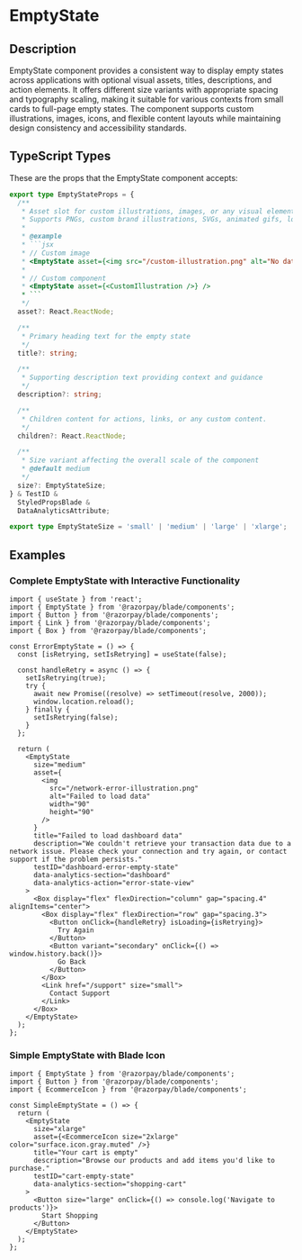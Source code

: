 # EmptyState

## Description

EmptyState component provides a consistent way to display empty states across applications with optional visual assets, titles, descriptions, and action elements. It offers different size variants with appropriate spacing and typography scaling, making it suitable for various contexts from small cards to full-page empty states. The component supports custom illustrations, images, icons, and flexible content layouts while maintaining design consistency and accessibility standards.

## TypeScript Types

These are the props that the EmptyState component accepts:

````typescript
export type EmptyStateProps = {
  /**
   * Asset slot for custom illustrations, images, or any visual element.
   * Supports PNGs, custom brand illustrations, SVGs, animated gifs, lottie components etc.
   *
   * @example
   * ```jsx
   * // Custom image
   * <EmptyState asset={<img src="/custom-illustration.png" alt="No data" />} />
   *
   * // Custom component
   * <EmptyState asset={<CustomIllustration />} />
   * ```
   */
  asset?: React.ReactNode;

  /**
   * Primary heading text for the empty state
   */
  title?: string;

  /**
   * Supporting description text providing context and guidance
   */
  description?: string;

  /**
   * Children content for actions, links, or any custom content.
   */
  children?: React.ReactNode;

  /**
   * Size variant affecting the overall scale of the component
   * @default medium
   */
  size?: EmptyStateSize;
} & TestID &
  StyledPropsBlade &
  DataAnalyticsAttribute;

export type EmptyStateSize = 'small' | 'medium' | 'large' | 'xlarge';
````

## Examples

### Complete EmptyState with Interactive Functionality

```tsx
import { useState } from 'react';
import { EmptyState } from '@razorpay/blade/components';
import { Button } from '@razorpay/blade/components';
import { Link } from '@razorpay/blade/components';
import { Box } from '@razorpay/blade/components';

const ErrorEmptyState = () => {
  const [isRetrying, setIsRetrying] = useState(false);

  const handleRetry = async () => {
    setIsRetrying(true);
    try {
      await new Promise((resolve) => setTimeout(resolve, 2000));
      window.location.reload();
    } finally {
      setIsRetrying(false);
    }
  };

  return (
    <EmptyState
      size="medium"
      asset={
        <img
          src="/network-error-illustration.png"
          alt="Failed to load data"
          width="90"
          height="90"
        />
      }
      title="Failed to load dashboard data"
      description="We couldn't retrieve your transaction data due to a network issue. Please check your connection and try again, or contact support if the problem persists."
      testID="dashboard-error-empty-state"
      data-analytics-section="dashboard"
      data-analytics-action="error-state-view"
    >
      <Box display="flex" flexDirection="column" gap="spacing.4" alignItems="center">
        <Box display="flex" flexDirection="row" gap="spacing.3">
          <Button onClick={handleRetry} isLoading={isRetrying}>
            Try Again
          </Button>
          <Button variant="secondary" onClick={() => window.history.back()}>
            Go Back
          </Button>
        </Box>
        <Link href="/support" size="small">
          Contact Support
        </Link>
      </Box>
    </EmptyState>
  );
};
```

### Simple EmptyState with Blade Icon

```tsx
import { EmptyState } from '@razorpay/blade/components';
import { Button } from '@razorpay/blade/components';
import { EcommerceIcon } from '@razorpay/blade/components';

const SimpleEmptyState = () => {
  return (
    <EmptyState
      size="xlarge"
      asset={<EcommerceIcon size="2xlarge" color="surface.icon.gray.muted" />}
      title="Your cart is empty"
      description="Browse our products and add items you'd like to purchase."
      testID="cart-empty-state"
      data-analytics-section="shopping-cart"
    >
      <Button size="large" onClick={() => console.log('Navigate to products')}>
        Start Shopping
      </Button>
    </EmptyState>
  );
};
```
